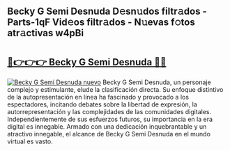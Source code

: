 ## Becky G Semi Desnuda D𝚎sn𝚞dos filtr𝚊dos - Parts-1qF Vid𝚎os filtr𝚊dos - N𝚞evas f𝚘tos atr𝚊ctivas w4pBi

# <h2><a href="http://mb0nc1.tromn.icu/?c=Becky+G+Semi+Desnuda">🔗👉👉👉 Becky G Semi Desnuda 🔗🔗</a></h2>

[![Becky G Semi Desnuda nuevo](https://i.imgur.com/pEAQMta.gif)](http://mb0nc1.tromn.icu/?c=Becky+G+Semi+Desnuda)
Becky G Semi Desnuda, un personaje complejo y estimulante, elude la clasificación directa. Su enfoque distintivo de la autopresentación en línea ha fascinado y provocado a los espectadores, incitando debates sobre la libertad de expresión, la autorrepresentación y las complejidades de las comunidades digitales. Independientemente de sus esfuerzos futuros, su importancia en la era digital es innegable. Armado con una dedicación inquebrantable y un atractivo innegable, el alcance de Becky G Semi Desnuda en el mundo virtual es vasto.
